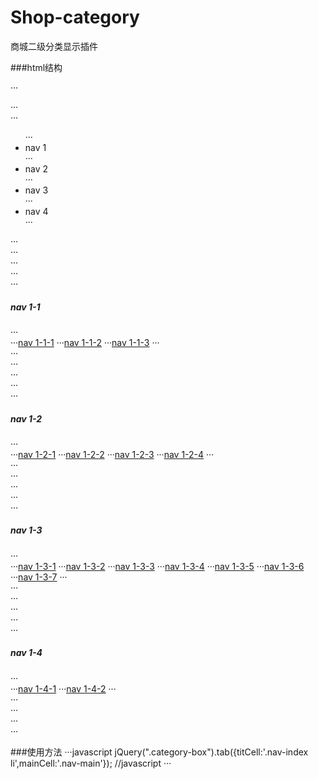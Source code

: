 # Shop-category
商城二级分类显示插件

###html结构

···<div class="category-box">
	···<div class="nav-box">
		···<ul>
			···<li>nav 1</li>
			···<li>nav 2</li>
			···<li>nav 3</li>
			···<li>nav 4</li>
		···</ul>
	···</div>
	···<div class="nav-main">
		···<div class="c1">
			···<div class="colume">
				···<h5>nav 1-1</h5>
				···<nav>
					···<a href="">nav 1-1-1</a>
					···<a href="">nav 1-1-2</a>
					···<a href="">nav 1-1-3</a>
				···</nav>
			···</div>
		···</div>
		···<div class="c2">
			···<div class="colume">
				···<h5>nav 1-2</h5>
				···<nav>
					···<a href="">nav 1-2-1</a>
					···<a href="">nav 1-2-2</a>
					···<a href="">nav 1-2-3</a>
					···<a href="">nav 1-2-4</a>
				···</nav>
			···</div>
		···</div>
		···<div class="c3">
			···<div class="colume">
				···<h5>nav 1-3</h5>
				···<nav>
					···<a href="">nav 1-3-1</a>
					···<a href="">nav 1-3-2</a>
					···<a href="">nav 1-3-3</a>
					···<a href="">nav 1-3-4</a>
					···<a href="">nav 1-3-5</a>
					···<a href="">nav 1-3-6</a>
					···<a href="">nav 1-3-7</a>
				···</nav>
			···</div>
		···</div>
		···<div class="c4">
			···<div class="colume">
				···<h5>nav 1-4</h5>
				···<nav>
					···<a href="">nav 1-4-1</a>
					···<a href="">nav 1-4-2</a>
				···</nav>
			···</div>
		···</div>
	···</div>
···</div>

###使用方法
···javascript
jQuery(".category-box").tab({titCell:'.nav-index li',mainCell:'.nav-main'}); //javascript
···
